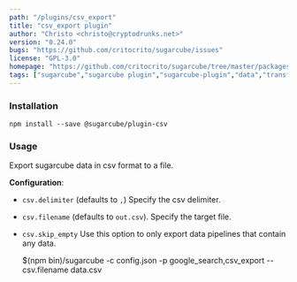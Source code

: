 ```yaml
---
path: "/plugins/csv_export"
title: "csv_export plugin"
author: "Christo <christo@cryptodrunks.net>"
version: "0.24.0"
bugs: "https://github.com/critocrito/sugarcube/issues"
license: "GPL-3.0"
homepage: "https://github.com/critocrito/sugarcube/tree/master/packages/plugin-csv#readme"
tags: ["sugarcube","sugarcube plugin","sugarcube-plugin","data","transformation","csv"]
---
```


### Installation
    npm install --save @sugarcube/plugin-csv


### Usage
Export sugarcube data in csv format to a file.

**Configuration**:

-   `csv.delimiter` (defaults to `,`) Specify the csv delimiter.
-   `csv.filename` (defaults to `out.csv`). Specify the target file.
-   `csv.skip_empty` Use this option to only export data pipelines that contain
    any data.


    $(npm bin)/sugarcube -c config.json -p google_search,csv_export --csv.filename data.csv
